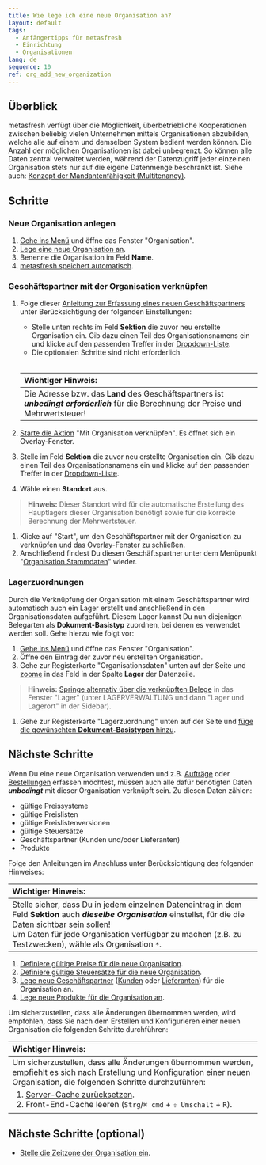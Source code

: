```yaml
---
title: Wie lege ich eine neue Organisation an?
layout: default
tags:
  - Anfängertipps für metasfresh
  - Einrichtung
  - Organisationen
lang: de
sequence: 10
ref: org_add_new_organization
---
```


## Überblick
metasfresh verfügt über die Möglichkeit, überbetriebliche Kooperationen zwischen beliebig vielen Unternehmen mittels Organisationen abzubilden, welche alle auf einem und demselben System bedient werden können. Die Anzahl der möglichen Organisationen ist dabei unbegrenzt. So können alle Daten zentral verwaltet werden, während der Datenzugriff jeder einzelnen Organisation stets nur auf die eigene Datenmenge beschränkt ist. Siehe auch: [Konzept der Mandantenfähigkeit (Multitenancy)](Konzept_Mandantenfaehigkeit).

## Schritte

### Neue Organisation anlegen
1. [Gehe ins Menü](Menu) und öffne das Fenster "Organisation".
1. [Lege eine neue Organisation an](Neuer_Datensatz_Fenster_Webui).
1. Benenne die Organisation im Feld **Name**.
1. [metasfresh speichert automatisch](Speicheranzeige).

### Geschäftspartner mit der Organisation verknüpfen
1. Folge dieser [Anleitung zur Erfassung eines neuen Geschäftspartners](Neuer_Geschaeftspartner) unter Berücksichtigung der folgenden Einstellungen:
   - Stelle unten rechts im Feld **Sektion** die zuvor neu erstellte Organisation ein. Gib dazu einen Teil des Organisationsnamens ein und klicke auf den passenden Treffer in der <a href="Keyboard_Shortcuts_Liste#dropdown" title="Dynamisches Suchfeld (Autocomplete)">Dropdown-Liste</a>.
   - Die optionalen Schritte sind nicht erforderlich.<br><br>

   | **Wichtiger Hinweis:** |
   | :--- |
   | Die Adresse bzw. das **Land** des Geschäftspartners ist ***unbedingt erforderlich*** für die Berechnung der Preise und Mehrwertsteuer! |

1. [Starte die Aktion](AktionStarten#aktionsmenue) "Mit Organisation verknüpfen". Es öffnet sich ein Overlay-Fenster.
1. Stelle im Feld **Sektion** die zuvor neu erstellte Organisation ein. Gib dazu einen Teil des Organisationsnamens ein und klicke auf den passenden Treffer in der <a href="Keyboard_Shortcuts_Liste#dropdown" title="Dynamisches Suchfeld (Autocomplete)">Dropdown-Liste</a>.
1. Wähle einen **Standort** aus.
 >**Hinweis:** Dieser Standort wird für die automatische Erstellung des Hauptlagers dieser Organisation benötigt sowie für die korrekte Berechnung der Mehrwertsteuer.

1. Klicke auf "Start", um den Geschäftspartner mit der Organisation zu verknüpfen und das Overlay-Fenster zu schließen.
1. Anschließend findest Du diesen Geschäftspartner unter dem Menüpunkt "[Organisation Stammdaten](Menu)" wieder.

### Lagerzuordnungen
Durch die Verknüpfung der Organisation mit einem Geschäftspartner wird automatisch auch ein Lager erstellt und anschließend in den Organisationsdaten aufgeführt. Diesem Lager kannst Du nun diejenigen Belegarten als **Dokument-Basistyp** zuordnen, bei denen es verwendet werden soll. Gehe hierzu wie folgt vor:

1. [Gehe ins Menü](Menu) und öffne das Fenster "Organisation".
1. Öffne den Eintrag der zuvor neu erstellten Organisation.
1. Gehe zur Registerkarte "Organisationsdaten" unten auf der Seite und [zoome](Zoomen_in_Tabellenfeld) in das Feld in der Spalte **Lager** der Datenzeile.
 >**Hinweis:** [Springe alternativ über die verknüpften Belege](SpringezuBelegen) in das Fenster "Lager" (unter LAGERVERWALTUNG und dann "Lager und Lagerort" in der Sidebar).

1. Gehe zur Registerkarte "Lagerzuordnung" unten auf der Seite und [füge die gewünschten **Dokument-Basistypen** hinzu](Neues_Lager_anlegen#lagerzuordnung).

## Nächste Schritte
Wenn Du eine neue Organisation verwenden und z.B. [Aufträge](Auftrag_erfassen) oder [Bestellungen](Bestellung_erfassen) erfassen möchtest, müssen auch alle dafür benötigten Daten ***unbedingt*** mit dieser Organisation verknüpft sein. Zu diesen Daten zählen:
- gültige Preissysteme
- gültige Preislisten
- gültige Preislistenversionen
- gültige Steuersätze
- Geschäftspartner (Kunden und/oder Lieferanten)
- Produkte

Folge den Anleitungen im Anschluss unter Berücksichtigung des folgenden Hinweises:

| **Wichtiger Hinweis:** |
| :--- |
| Stelle sicher, dass Du in jedem einzelnen Dateneintrag in dem Feld **Sektion** auch ***dieselbe Organisation*** einstellst, für die die Daten sichtbar sein sollen!<br> Um Daten für jede Organisation verfügbar zu machen (z.B. zu Testzwecken), wähle als Organisation `*`. |

1. [Definiere gültige Preise für die neue Organisation](Preise_definieren).
1. [Definiere gültige Steuersätze für die neue Organisation](MwSt_Neuen_Steuersatz_erfassen).
1. [Lege neue Geschäftspartner](Neuer_Geschaeftspartner) ([Kunden](Neuer_Geschaeftspartner_Kunde) oder [Lieferanten](Neuer_Geschaeftspartner_Lieferant)) für die Organisation an.
1. [Lege neue Produkte für die Organisation an](NeuesProdukt).


Um sicherzustellen, dass alle Änderungen übernommen werden, wird empfohlen, dass Sie nach dem Erstellen und Konfigurieren einer neuen Organisation die folgenden Schritte durchführen:


  <table>
    <thead>
      <tr>
        <th style="text-align: left"><strong>Wichtiger Hinweis:</strong></th>
      </tr>
    </thead>
    <tbody>
      <tr>
        <td style="text-align: left">Um sicherzustellen, dass alle Änderungen übernommen werden, empfiehlt es sich nach Erstellung und Konfiguration einer neuen Organisation, die folgenden Schritte durchzuführen:<br><ol style="margin-top: 5px; margin-bottom: 3px;"><li><a href="../../installation_collection/DE/Wie_resette_ich_den_web_api_server_cache">Server-Cache zurücksetzen</a>.</li><li>Front-End-Cache leeren (<code class="language-plaintext highlighter-rouge">Strg</code>/<code class="language-plaintext highlighter-rouge">⌘ cmd</code> + <code class="language-plaintext highlighter-rouge">⇧ Umschalt</code> + <code class="language-plaintext highlighter-rouge">R</code>).</li></ol></td>
      </tr>
    </tbody>
  </table>

## Nächste Schritte (optional)
- [Stelle die Zeitzone der Organisation ein](Org_Zeitzone_einstellen).
